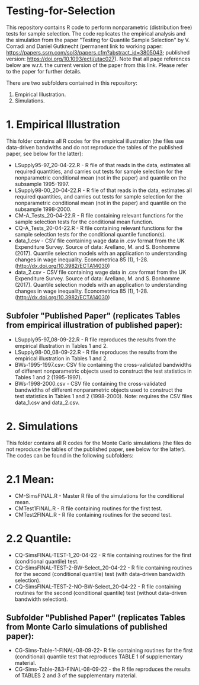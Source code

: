 # Testing-for-Selection
This repository contains R code to perform nonparametric (distribution free) tests for sample selection. The code replicates the empirical analysis and the simulation from the paper "Testing for Quantile Sample Selection" by V. Corradi and Daniel Gutknecht (permanent link to working paper: https://papers.ssrn.com/sol3/papers.cfm?abstract_id=3805043; published version: https://doi.org/10.1093/ectj/utac027). Note that all page references below are w.r.t. the current version of the paper from this link. Please refer to the paper for further details.

There are two subfolders contained in this repository:

1. Empirical Illustration.
2. Simulations.

# 1. Empirical Illustration

This folder contains all R codes for the empirical illustration (the files use data-driven bandwiths and do not reproduce the tables of the published paper, see below for the latter):

 - LSupply95-97_20-04-22.R - R file of that reads in the data, estimates all required quantities, and carries out tests for sample selection for the nonparametric conditional   mean (not in the paper) and quantile on the subsample 1995-1997. 
 - LSupply98-00_20-04-22.R - R file of that reads in the data, estimates all required quantities, and carries out tests for sample selection for the nonparametric conditional   mean (not in the paper) and quantile on the subsample 1998-2000. 
 - CM-A_Tests_20-04-22.R - R file containing relevant functions for the sample selection tests for the conditional mean function. 
 - CQ-A_Tests_20-04-22.R - R file containing relevant functions for the sample selection tests for the conditional quantile function(s). 
 - data_1.csv - CSV file containing wage data in  .csv format from the UK Expenditure Survey. Source of data: Arellano, M. and S. Bonhomme (2017). Quantile selection models with an application to understanding changes in wage inequality. Econometrica 85 (1), 1-28. (http://dx.doi.org/10.3982/ECTA14030)
 - data_2.csv - CSV file containing wage data in  .csv format from the UK Expenditure Survey. Source of data: Arellano, M. and S. Bonhomme (2017). Quantile selection models with an application to understanding changes in wage inequality. Econometrica 85 (1), 1-28. (http://dx.doi.org/10.3982/ECTA14030)

## Subfoler "Published Paper" (replicates Tables from empirical illustration of published paper):
 - LSupply95-97_08-09-22.R - R file reproduces the results from the empirical illustration in Tables 1 and 2. 
 - LSupply98-00_08-09-22.R - R file reproduces the results from the empirical illustration in Tables 1 and 2.
 - BWs-1995-1997.csv: CSV file containing the cross-validated bandwidths of different nonparametric objects used to construct the test statistics in Tables 1 and 2 (1995-1997).
 - BWs-1998-2000.csv - CSV file containing the cross-validated bandwidths of different nonparametric objects used to construct the test statistics in Tables 1 and 2 (1998-2000).
Note: requires the CSV files data_1.csv and data_2.csv.

# 2. Simulations

This folder contains all R codes for the Monte Carlo simulations (the files do not reproduce the tables of the published paper, see below for the latter). The codes can be found in the following subfolders:

# 2.1 Mean:
 - CM-SimsFINAL.R - Master R file of the simulations for the conditional mean. 
 - CMTest1FINAL.R - R file containing routines for the first test. 
 - CMTest2FINAL.R - R file containing routines for the second test.
# 2.2 Quantile:
 - CQ-SimsFINAL-TEST-1_20-04-22 - R file containing routines for the first (conditional quantile) test. 
 - CQ-SimsFINAL-TEST-2-BW-Select_20-04-22 - R file containing routines for the second (conditional quantile) test (with data-driven bandwidth selection). 
 - CQ-SimsFINAL-TEST-2-NO-BW-Select_20-04-22 - R file containing routines for the second (conditional quantile) test (without data-driven bandwidth selection).

## Subfolder "Published Paper" (replicates Tables from Monte Carlo simulations of published paper):
 - CG-Sims-Table-1-FINAL-08-09-22- R file containing routines for the first (conditional) quantile test that reproduces TABLE 1 of supplementary material.
 - CG-Sims-Table-2&3-FINAL-08-09-22 - the R file reproduces the results of TABLES 2 and 3 of the supplementary material.
